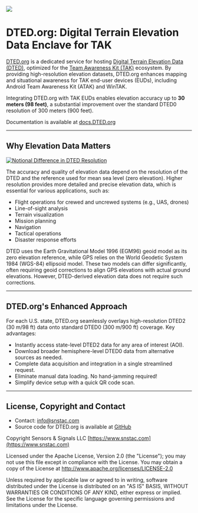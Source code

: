 ![](https://dted.readthedocs.io/en/latest/media/noun-elevation-5901019-10pct.png)

# DTED.org: Digital Terrain Elevation Data Enclave for TAK

[DTED.org](https://dted.org) is a dedicated service for hosting [Digital Terrain Elevation Data (DTED)](https://en.wikipedia.org/wiki/DTED), optimized for the [Team Awareness Kit (TAK)](https://www.tak.gov) ecosystem. By providing high-resolution elevation datasets, DTED.org enhances mapping and situational awareness for TAK end-user devices (EUDs), including Android Team Awareness Kit (ATAK) and WinTAK.

Integrating DTED.org with TAK EUDs enables elevation accuracy up to **30 meters (98 feet)**, a substantial improvement over the standard DTED0 resolution of 300 meters (900 feet).

Documentation is available at [docs.DTED.org](https://docs.DTED.org/)

---

## Why Elevation Data Matters

[![Notional Difference in DTED Resolution](https://dted.readthedocs.io/en/latest/media/dted_resolution-10pct.png)](https://dted.readthedocs.io/en/latest/media/dted_resolution.png)

The accuracy and quality of elevation data depend on the resolution of the DTED and the reference used for mean sea level (zero elevation). Higher resolution provides more detailed and precise elevation data, which is essential for various applications, such as:

* Flight operations for crewed and uncrewed systems (e.g., UAS, drones)
* Line-of-sight analysis
* Terrain visualization
* Mission planning
* Navigation
* Tactical operations
* Disaster response efforts

DTED uses the Earth Gravitational Model 1996 (EGM96) geoid model as its zero elevation reference, while GPS relies on the World Geodetic System 1984 (WGS-84) ellipsoid model. These two models can differ significantly, often requiring geoid corrections to align GPS elevations with actual ground elevations. However, DTED-derived elevation data does not require such corrections.


---

## DTED.org's Enhanced Approach

For each U.S. state, DTED.org seamlessly overlays high-resolution DTED2 (30 m/98 ft) data onto standard DTED0 (300 m/900 ft) coverage. Key advantages:

- Instantly access state-level DTED2 data for any area of interest (AOI).
- Download broader hemisphere-level DTED0 data from alternative sources as needed.
- Complete data acquisition and integration in a single streamlined request.
- Eliminate manual data loading. No hand-jamming required!
- Simplify device setup with a quick QR code scan.


---

## License, Copyright and Contact

* Contact: [info@snstac.com](mailto:info@snstac.com)
* Source code for DTED.org is available at [GitHub](https://github.com/snstac/DTED.org)


Copyright Sensors & Signals LLC [https://www.snstac.com](https://www.snstac.com)

Licensed under the Apache License, Version 2.0 (the "License");
you may not use this file except in compliance with the License.
You may obtain a copy of the License at http://www.apache.org/licenses/LICENSE-2.0

Unless required by applicable law or agreed to in writing, software
distributed under the License is distributed on an "AS IS" BASIS,
WITHOUT WARRANTIES OR CONDITIONS OF ANY KIND, either express or implied.
See the License for the specific language governing permissions and
limitations under the License.
